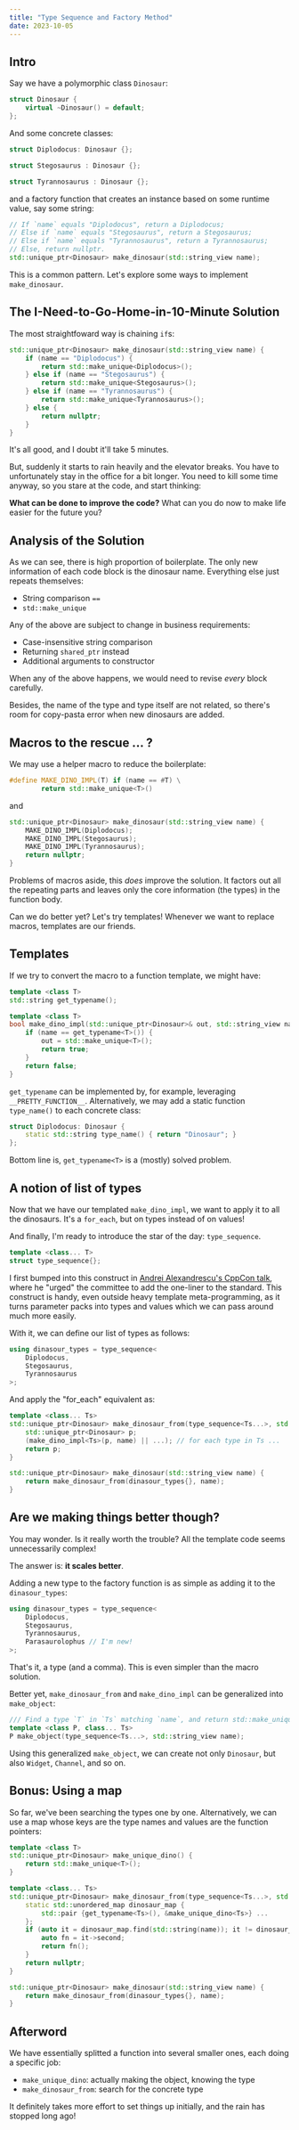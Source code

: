 ```yaml
---
title: "Type Sequence and Factory Method"
date: 2023-10-05
---
```


## Intro

Say we have a polymorphic class `Dinosaur`:

```cpp
struct Dinosaur {
    virtual ~Dinosaur() = default;
};
```

And some concrete classes:

```cpp
struct Diplodocus: Dinosaur {};

struct Stegosaurus : Dinosaur {};

struct Tyrannosaurus : Dinosaur {};
```

and a factory function that creates an instance based on some runtime value, say some string:

```cpp
// If `name` equals "Diplodocus", return a Diplodocus;
// Else if `name` equals "Stegosaurus", return a Stegosaurus;
// Else if `name` equals "Tyrannosaurus", return a Tyrannosaurus;
// Else, return nullptr.
std::unique_ptr<Dinosaur> make_dinosaur(std::string_view name);
```

This is a common pattern. Let's explore some ways to implement `make_dinosaur`.


## The I-Need-to-Go-Home-in-10-Minute Solution

The most straightfoward way is chaining `if`s:

```cpp
std::unique_ptr<Dinosaur> make_dinosaur(std::string_view name) {
    if (name == "Diplodocus") {
        return std::make_unique<Diplodocus>();
    } else if (name == "Stegosaurus") {
        return std::make_unique<Stegosaurus>();
    } else if (name == "Tyrannosaurus") {
        return std::make_unique<Tyrannosaurus>();
    } else {
        return nullptr;
    }
}
```

It's all good, and I doubt it'll take 5 minutes.

But, suddenly it starts to rain heavily and the elevator breaks. You have to unfortunately stay in the office for a bit longer.
You need to kill some time anyway, so you stare at the code, and start thinking:

**What can be done to improve the code?** What can you do now to make life easier for the future you?


## Analysis of the Solution

As we can see, there is high proportion of boilerplate.
The only new information of each code block is the dinosaur name. Everything else just repeats themselves:
- String comparison `==`
- `std::make_unique`

Any of the above are subject to change in business requirements:
- Case-insensitive string comparison
- Returning `shared_ptr` instead
- Additional arguments to constructor

When any of the above happens, we would need to revise *every* block carefully.

Besides, the name of the type and type itself are not related, so there's room for copy-pasta error when new dinosaurs are added.


## Macros to the rescue ... ?

We may use a helper macro to reduce the boilerplate:

```cpp
#define MAKE_DINO_IMPL(T) if (name == #T) \
        return std::make_unique<T>()
```

and

```cpp
std::unique_ptr<Dinosaur> make_dinosaur(std::string_view name) {
    MAKE_DINO_IMPL(Diplodocus);
    MAKE_DINO_IMPL(Stegosaurus);
    MAKE_DINO_IMPL(Tyrannosaurus);
    return nullptr;
}
```

Problems of macros aside, this *does* improve the solution.
It factors out all the repeating parts and leaves only the core information (the types) in the function body.

Can we do better yet? Let's try templates! Whenever we want to replace macros, templates are our friends.


## Templates

If we try to convert the macro to a function template, we might have:

```cpp
template <class T>
std::string get_typename();

template <class T>
bool make_dino_impl(std::unique_ptr<Dinosaur>& out, std::string_view name) {
    if (name == get_typename<T>()) {
        out = std::make_unique<T>();
        return true;
    }
    return false;
}
```

`get_typename` can be implemented by, for example, leveraging `__PRETTY_FUNCTION__`. Alternatively, we may add a static function `type_name()` to each concrete class:

```cpp
struct Diplodocus: Dinosaur {
    static std::string type_name() { return "Dinosaur"; }
};
```

Bottom line is, `get_typename<T>` is a (mostly) solved problem.


## A notion of list of types

Now that we have our templated `make_dino_impl`, we want to apply it to all the dinosaurs. It's a `for_each`, but on types instead of on values!

And finally, I'm ready to introduce the star of the day: `type_sequence`.


```cpp
template <class... T>
struct type_sequence{};
```

I first bumped into this construct in [Andrei Alexandrescu's CppCon talk](https://youtu.be/va9I2qivBOA), where he "urged" the committee to add the one-liner to the standard. This construct is handy, even outside heavy template meta-programming, as it turns parameter packs into types and values which we can pass around much more easily.

With it, we can define our list of types as follows:

```cpp
using dinasour_types = type_sequence<
    Diplodocus,
    Stegosaurus,
    Tyrannosaurus
>;
```

And apply the "for_each" equivalent as:

```cpp
template <class... Ts>
std::unique_ptr<Dinosaur> make_dinosaur_from(type_sequence<Ts...>, std::string_view name) {
    std::unique_ptr<Dinosaur> p;
    (make_dino_impl<Ts>(p, name) || ...); // for each type in Ts ...
    return p;
}

std::unique_ptr<Dinosaur> make_dinosaur(std::string_view name) {
    return make_dinosaur_from(dinasour_types{}, name);
}
```


## Are we making things better though?

You may wonder. Is it really worth the trouble? All the template code seems unnecessarily complex!

The answer is: **it scales better**.

Adding a new type to the factory function is as simple as adding it to the `dinasour_types`:

```cpp
using dinasour_types = type_sequence<
    Diplodocus,
    Stegosaurus,
    Tyrannosaurus,
    Parasaurolophus // I'm new!
>;
```

That's it, a type (and a comma). This is even simpler than the macro solution.

Better yet, `make_dinosaur_from` and `make_dino_impl` can be generalized into `make_object`:

```cpp
/// Find a type `T` in `Ts` matching `name`, and return std::make_unique<T>().
template <class P, class... Ts>
P make_object(type_sequence<Ts...>, std::string_view name);
```

Using this generalized `make_object`, we can create not only `Dinosaur`, but also `Widget`, `Channel`, and so on.


## Bonus: Using a map

So far, we've been searching the types one by one.
Alternatively, we can use a map whose keys are the type names and values are the function pointers:


```cpp
template <class T>
std::unique_ptr<Dinosaur> make_unique_dino() {
    return std::make_unique<T>();
}

template <class... Ts>
std::unique_ptr<Dinosaur> make_dinosaur_from(type_sequence<Ts...>, std::string_view name) {
    static std::unordered_map dinosaur_map {
        std::pair {get_typename<Ts>(), &make_unique_dino<Ts>} ...
    };
    if (auto it = dinosaur_map.find(std::string(name)); it != dinosaur_map.end()) {
        auto fn = it->second;
        return fn();
    }
    return nullptr;
}

std::unique_ptr<Dinosaur> make_dinosaur(std::string_view name) {
    return make_dinosaur_from(dinasour_types{}, name);
}
```


## Afterword

We have essentially splitted a function into several smaller ones, each doing a specific job:

- `make_unique_dino`: actually making the object, knowing the type
- `make_dinosaur_from`: search for the concrete type

It definitely takes more effort to set things up initially, and the rain has stopped long ago!
